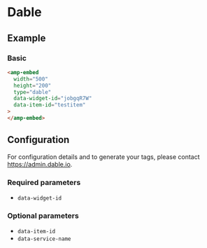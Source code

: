 <!---
Copyright 2017 The AMP HTML Authors. All Rights Reserved.

Licensed under the Apache License, Version 2.0 (the "License");
you may not use this file except in compliance with the License.
You may obtain a copy of the License at

      http://www.apache.org/licenses/LICENSE-2.0

Unless required by applicable law or agreed to in writing, software
distributed under the License is distributed on an "AS-IS" BASIS,
WITHOUT WARRANTIES OR CONDITIONS OF ANY KIND, either express or implied.
See the License for the specific language governing permissions and
limitations under the License.
-->

# Dable

## Example

### Basic

```html
<amp-embed
  width="500"
  height="200"
  type="dable"
  data-widget-id="jobgqR7W"
  data-item-id="testitem"
>
</amp-embed>
```

## Configuration

For configuration details and to generate your tags, please contact https://admin.dable.io.

### Required parameters

-   `data-widget-id`

### Optional parameters

-   `data-item-id`
-   `data-service-name`
